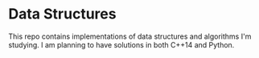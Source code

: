 # Data Structures

This repo contains implementations of data structures and algorithms I'm studying.
I am planning to have solutions in both C++14 and Python.


